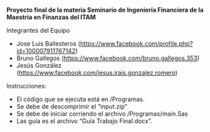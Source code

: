 **Proyecto final de la materia Seminario de Ingeniería Financiera de la Maestría en Finanzas del ITAM**

Integrantes del Equipo
- Jose Luis Ballesteros (https://www.facebook.com/profile.php?id=100007911767142)
- Bruno Gallegos (https://www.facebook.com/bruno.gallegos.353)
- Jesús González (https://www.facebook.com/jesus.irais.gonzalez.romero)

Instrucciones:
- El código que se ejecuta está en /Programas.
- Se debe de descomprimir el “input.zip”
- Se debe de iniciar corriendo el archivo /Programas/main.Sas
- Las guía es el archivo “Guía Trabajo Final.docx”.
